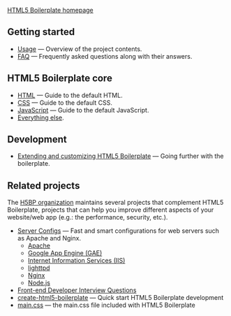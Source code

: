 [HTML5 Boilerplate homepage](https://html5boilerplate.com/)

## Getting started

* [Usage](Cleanup/doc/usage.md) — Overview of the project contents.
* [FAQ](Cleanup/doc/faq.md) — Frequently asked questions along with their answers.

## HTML5 Boilerplate core

* [HTML](Cleanup/doc/html.md) — Guide to the default HTML.
* [CSS](Cleanup/doc/css.md) — Guide to the default CSS.
* [JavaScript](Cleanup/doc/js.md) — Guide to the default JavaScript.
* [Everything else](Cleanup/doc/misc.md).

## Development

* [Extending and customizing HTML5 Boilerplate](Cleanup/doc/extend.md) — Going further with
  the boilerplate.

## Related projects

The [H5BP organization](https://github.com/h5bp) maintains several projects that
complement HTML5 Boilerplate, projects that can help you improve different
aspects of your website/web app (e.g.: the performance, security, etc.).

* [Server Configs](https://github.com/h5bp/server-configs) — Fast and smart
  configurations for web servers such as Apache and Nginx.
  * [Apache](https://github.com/h5bp/server-configs-apache)
  * [Google App Engine (GAE)](https://github.com/h5bp/server-configs-gae)
  * [Internet Information Services
    (IIS)](https://github.com/h5bp/server-configs-iis)
  * [lighttpd](https://github.com/h5bp/server-configs-lighttpd)
  * [Nginx](https://github.com/h5bp/server-configs-nginx)
  * [Node.js](https://github.com/h5bp/server-configs-node)
* [Front-end Developer Interview Questions](https://github.com/h5bp/Front-end-Developer-Interview-Questions)
* [create-html5-boilerplate](https://github.com/h5bp/create-html5-boilerplate) — Quick start HTML5 Boilerplate development
* [main.css](https://github.com/h5bp/main.css) — the main.css file included with HTML5 Boilerplate
